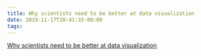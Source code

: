 ```yaml
---
title: Why scientists need to be better at data visualization
date: 2019-11-17T20:41:33-00:00
tags:
---
```


[Why scientists need to be better at data visualization](https://www.knowablemagazine.org/article/mind/2019/science-data-visualization)
